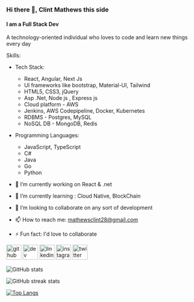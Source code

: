 ### Hi there 👋, Clint Mathews this side
#### I am a Full Stack Dev

A technology-oriented individual who loves to code and learn new things every day

Skills:
- Tech Stack:
  - React, Angular, Next Js
  - UI frameworks like bootstrap, Material-UI, Tailwind
  - HTML5, CSS3, jQuery
  - Asp .Net, Node js , Express js
  - Cloud platform - AWS
  - Jenkins, AWS Codepipeline, Docker, Kubernetes
  - RDBMS - Postgres, MySQL
  - NoSQL DB - MongoDB, Redis
- Programming Languages:
  - JavaScript, TypeScript
  - C#
  - Java
  - Go
  - Python

- 🔭 I’m currently working on React & .net 
- 🌱 I’m currently learning : Cloud Native, BlockChain
- 👯 I’m looking to collaborate on any sort of development 
- 📫 How to reach me: mathewsclint28@gmail.com 
- ⚡ Fun fact: I'd love to collaborate 


[<img src='https://cdn.jsdelivr.net/npm/simple-icons@3.0.1/icons/github.svg' alt='github' height='40'>](https://github.com/Clint-Mathews)  [<img src='https://cdn.jsdelivr.net/npm/simple-icons@3.0.1/icons/dev-dot-to.svg' alt='dev' height='40'>](https://dev.to/clintmathews)  [<img src='https://cdn.jsdelivr.net/npm/simple-icons@3.0.1/icons/linkedin.svg' alt='linkedin' height='40'>](https://www.linkedin.com/in/clint-mathews/)  [<img src='https://cdn.jsdelivr.net/npm/simple-icons@3.0.1/icons/instagram.svg' alt='instagram' height='40'>](https://www.instagram.com/clint_mathews_/)  [<img src='https://cdn.jsdelivr.net/npm/simple-icons@3.0.1/icons/twitter.svg' alt='twitter' height='40'>](https://twitter.com/clint_mathews_)  

![GitHub stats](https://github-readme-stats.vercel.app/api?username=Clint-Mathews&show_icons=true&count_private=true&theme=dracula)  

![GitHub streak stats](https://github-readme-streak-stats.herokuapp.com/?user=Clint-Mathews)  

[![Top Langs](https://github-readme-stats.vercel.app/api/top-langs/?username=Clint-Mathews)](https://github.com/anuraghazra/github-readme-stats)

